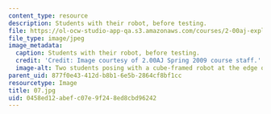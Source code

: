 ```yaml
---
content_type: resource
description: Students with their robot, before testing.
file: https://ol-ocw-studio-app-qa.s3.amazonaws.com/courses/2-00aj-exploring-sea-space-earth-fundamentals-of-engineering-design-spring-2009/0458ed12abefc07e9f248ed8cbd96242_07.jpg
file_type: image/jpeg
image_metadata:
  caption: Students with their robot, before testing.
  credit: 'Credit: Image courtesy of 2.00AJ Spring 2009 course staff.'
  image-alt: Two students posing with a cube-framed robot at the edge of the pool.
parent_uid: 877f0e43-412d-b8b1-6e5b-2864cf8bf1cc
resourcetype: Image
title: 07.jpg
uid: 0458ed12-abef-c07e-9f24-8ed8cbd96242
---
```

